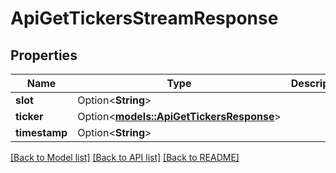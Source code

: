 # ApiGetTickersStreamResponse

## Properties

Name | Type | Description | Notes
------------ | ------------- | ------------- | -------------
**slot** | Option<**String**> |  | [optional]
**ticker** | Option<[**models::ApiGetTickersResponse**](apiGetTickersResponse.md)> |  | [optional]
**timestamp** | Option<**String**> |  | [optional]

[[Back to Model list]](../README.md#documentation-for-models) [[Back to API list]](../README.md#documentation-for-api-endpoints) [[Back to README]](../README.md)



